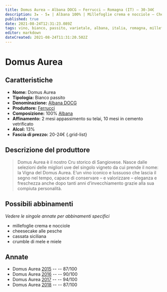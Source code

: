 ```yaml
---
title: Domus Aurea – Albana DOCG – Ferrucci – Romagna (IT) – 30-34€
description: 3★ - 5★ | Albana 100% | Millefoglie crema e nocciole – Cheesecake alle pesche – Cassata siciliana – Crumble di mele e miele
published: true
date: 2021-08-24T12:31:23.089Z
tags: vino, bianco, passito, varietale, albana, italia, romagna, millefoglie crema e nocciole, cheesecake alle pesche, cassata siciliana, crumble di mele e miele, 30-34€, 5 stelle
editor: markdown
dateCreated: 2021-08-24T11:31:20.502Z
---
```


# Domus Aurea

## Caratteristiche
- **Nome:** Domus Aurea
- **Tipologia:** Bianco passito
- **Denominazione:** [Albana DOCG](/denominazioni/Italia/Romagna/DOCG/Albana)
- **Produttore:** [Ferrucci](/produttori/Italia/Romagna/Ferrucci) 
- **Composizione:** 100% [Albana](/vitigni/Italia/bacca-bianca/albana)
- **Affinamento:** 2 mesi appassimento su telai, 10 mesi in cemento vetrificato
- **Alcol:** 13%
- **Fascia di prezzo:** 20-24€
{.grid-list}

## Descrizione del produttore

> Domus Aurea è il nostro Cru storico di Sangiovese. Nasce dalle selezioni delle migliori uve del singolo vigneto da cui prende il nome: la Vigna del Domus Aurea. E’un vino iconico e lussuoso che lascia il segno nel tempo, capace di conservare – e valorizzare – eleganza e freschezza anche dopo tanti anni d’invecchiamento grazie alla sua compiuta personalità.

## Possibili abbinamenti
*Vedere le singole annate per abbinamenti specifici*

- millefoglie crema e nocciole
- cheesecake alle pesche
- cassata siciliana
- crumble di mele e miele

## Annate
- Domus Aurea [2015](/vini/Italia/Romagna/Ferrucci/Domus-Aurea/2015) -- <span class="star-3"></span> -- 87/100
- Domus Aurea [2016](/vini/Italia/Romagna/Ferrucci/Domus-Aurea/2016) -- <span class="star-4"></span> -- 90/100
- Domus Aurea [2017](/vini/Italia/Romagna/Ferrucci/Domus-Aurea/2017) -- <span class="star-5"></span> -- 94/100
- Domus Aurea [2018](/vini/Italia/Romagna/Ferrucci/Domus-Aurea/2018) -- <span class="star-3"></span> -- 87/100 